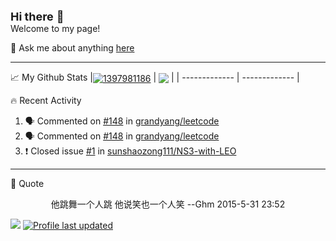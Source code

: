 <font size=4> **Hi there** 👋</font>   
Welcome to my page!  

💬 Ask me about anything [here](https://github.com/1397981186/1397981186/issues)

---

📈 My Github Stats
|<a href="https://github.com/anuraghazra/github-readme-stats"><img align="center" src="https://github-readme-stats.vercel.app/api?username=1397981186&show_icons=true&include_all_commits=true&hide_border=true" alt="1397981186" /></a> | <a href="https://github.com/anuraghazra/github-readme-stats"><img align="center" src="https://github-readme-stats.vercel.app/api/top-langs/?username=1397981186&layout=compact&hide_border=true" /></a> |
| ------------- | ------------- |  



🔥 Recent Activity

<!--START_SECTION:activity-->
1. 🗣 Commented on [#148](https://github.com/grandyang/leetcode/issues/148) in [grandyang/leetcode](https://github.com/grandyang/leetcode)
2. 🗣 Commented on [#148](https://github.com/grandyang/leetcode/issues/148) in [grandyang/leetcode](https://github.com/grandyang/leetcode)
3. ❗️ Closed issue [#1](https://github.com/sunshaozong111/NS3-with-LEO/issues/1) in [sunshaozong111/NS3-with-LEO](https://github.com/sunshaozong111/NS3-with-LEO)
<!--END_SECTION:activity-->


---
👻 Quote  
<p align="center">他跳舞一个人跳 他说笑也一个人笑  --Ghm 2015-5-31 23:52</p>

![](https://visitor-badge.glitch.me/badge?page_id=1397981186.1397981186)
[![Profile last updated](https://img.shields.io/github/last-commit/1397981186/1397981186?label=Last%20updated&style=flat)](https://github.com/1397981186/1397981186/commits)
